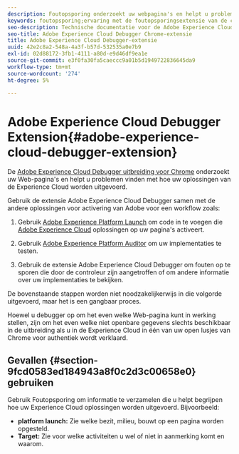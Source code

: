 ```yaml
---
description: Foutopsporing onderzoekt uw webpagina's en helpt u problemen te vinden met de manier waarop uw Experience Cloud-oplossingen zijn geïmplementeerd
keywords: foutopsporing;ervaring met de foutopsporingsextensie van de cloud;chroom;extensie
seo-description: Technische documentatie voor de Adobe Experience Cloud Debugger Chrome-extensie - bestudeer uw webpagina's en begrijp problemen met de implementatie van uw Experience Cloud-oplossing
seo-title: Adobe Experience Cloud Debugger Chrome-extensie
title: Adobe Experience Cloud Debugger-extensie
uuid: 42e2c8a2-548a-4a3f-b57d-532535a0e7b9
exl-id: 02d88172-3fb1-4111-a80d-e9d46df9ea1e
source-git-commit: e3f0fa30fa5caeccc9a01b5d1949722836645da9
workflow-type: tm+mt
source-wordcount: '274'
ht-degree: 5%

---
```


# Adobe Experience Cloud Debugger Extension{#adobe-experience-cloud-debugger-extension}

De [Adobe Experience Cloud Debugger uitbreiding voor Chrome](https://chrome.google.com/webstore/detail/adobe-experience-cloud-de/ocdmogmohccmeicdhlhhgepeaijenapj) onderzoekt uw Web-pagina&#39;s en helpt u problemen vinden met hoe uw oplossingen van de Experience Cloud worden uitgevoerd.

Gebruik de extensie Adobe Experience Cloud Debugger samen met de andere oplossingen voor activering van Adobe voor een workflow zoals:

1. Gebruik [Adobe Experience Platform Launch](https://experienceleague.adobe.com/docs/launch/using/home.html) om code in te voegen die [Adobe Experience Cloud](https://experienceleague.adobe.com/docs/home.html) oplossingen op uw pagina&#39;s activeert.

1. Gebruik [Adobe Experience Platform Auditor](https://docs.adobe.com/content/help/en/auditor/using/overview.html) om uw implementaties te testen.
1. Gebruik de extensie Adobe Experience Cloud Debugger om fouten op te sporen die door de controleur zijn aangetroffen of om andere informatie over uw implementaties te bekijken.

De bovenstaande stappen worden niet noodzakelijkerwijs in die volgorde uitgevoerd, maar het is een gangbaar proces.

Hoewel u debugger op om het even welke Web-pagina kunt in werking stellen, zijn om het even welke niet openbare gegevens slechts beschikbaar in de uitbreiding als u in de Experience Cloud in één van uw open lusjes van Chrome voor authentiek wordt verklaard.

## Gevallen {#section-9fcd0583ed184943a8f0c2d3c00658e0} gebruiken

Gebruik Foutopsporing om informatie te verzamelen die u helpt begrijpen hoe uw Experience Cloud oplossingen worden uitgevoerd. Bijvoorbeeld:

* **platform launch:** Zie welke bezit, milieu, bouwt op een pagina worden opgesteld.
* **Target:** Zie voor welke activiteiten u wel of niet in aanmerking komt en waarom.
